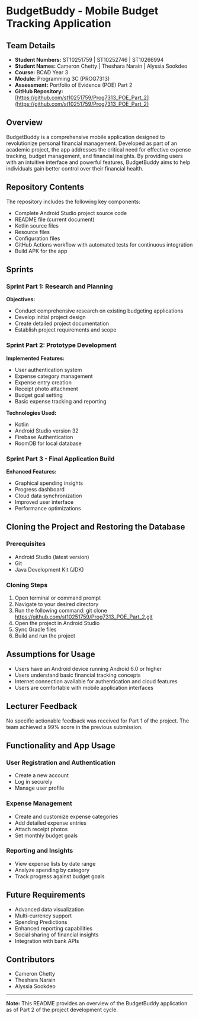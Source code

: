 # BudgetBuddy - Mobile Budget Tracking Application

## Team Details
- **Student Numbers:** ST10251759 | ST10252746 | ST10266994
- **Student Names:** Cameron Chetty | Theshara Narain | Alyssia Sookdeo
- **Course:** BCAD Year 3
- **Module:** Programming 3C (PROG7313)
- **Assessment:** Portfolio of Evidence (POE) Part 2
- **GitHub Repository:** [https://github.com/st10251759/Prog7313_POE_Part_2](https://github.com/st10251759/Prog7313_POE_Part_2)

## Overview
BudgetBuddy is a comprehensive mobile application designed to revolutionize personal financial management. Developed as part of an academic project, the app addresses the critical need for effective expense tracking, budget management, and financial insights. By providing users with an intuitive interface and powerful features, BudgetBuddy aims to help individuals gain better control over their financial health.

## Repository Contents
The repository includes the following key components:
- Complete Android Studio project source code
- README file (current document)
- Kotlin source files
- Resource files
- Configuration files
- GitHub Actions workflow with automated tests for continuous integration
- Build APK for the app

## Sprints

### Sprint Part 1: Research and Planning
**Objectives:**
- Conduct comprehensive research on existing budgeting applications
- Develop initial project design
- Create detailed project documentation
- Establish project requirements and scope

### Sprint Part 2: Prototype Development
**Implemented Features:**
- User authentication system
- Expense category management
- Expense entry creation
- Receipt photo attachment
- Budget goal setting
- Basic expense tracking and reporting

**Technologies Used:**
- Kotlin
- Android Studio version 32
- Firebase Authentication 
- RoomDB for local database

### Sprint Part 3 - Final Application Build
**Enhanced Features:**
- Graphical spending insights
- Progress dashboard
- Cloud data synchronization
- Improved user interface
- Performance optimizations

## Cloning the Project and Restoring the Database

### Prerequisites
- Android Studio (latest version)
- Git
- Java Development Kit (JDK)

### Cloning Steps
1. Open terminal or command prompt
2. Navigate to your desired directory
3. Run the following command:
git clone https://github.com/st10251759/Prog7313_POE_Part_2.git
4. Open the project in Android Studio
5. Sync Gradle files
6. Build and run the project

## Assumptions for Usage
- Users have an Android device running Android 6.0 or higher
- Users understand basic financial tracking concepts
- Internet connection available for authentication and cloud features
- Users are comfortable with mobile application interfaces

## Lecturer Feedback
No specific actionable feedback was received for Part 1 of the project. The team achieved a 99% score in the previous submission.

## Functionality and App Usage

### User Registration and Authentication
- Create a new account
- Log in securely
- Manage user profile

### Expense Management
- Create and customize expense categories
- Add detailed expense entries
- Attach receipt photos
- Set monthly budget goals

### Reporting and Insights
- View expense lists by date range
- Analyze spending by category
- Track progress against budget goals

## Future Requirements
- Advanced data visualization
- Multi-currency support
- Spending Predictions
- Enhanced reporting capabilities
- Social sharing of financial insights
- Integration with bank APIs

## Contributors
- Cameron Chetty
- Theshara Narain
- Alyssia Sookdeo
---

**Note:** This README provides an overview of the BudgetBuddy application as of Part 2 of the project development cycle.
